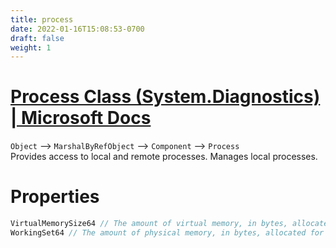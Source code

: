 ```yaml
---
title: process
date: 2022-01-16T15:08:53-0700
draft: false
weight: 1
---
```

# [Process Class (System.Diagnostics) | Microsoft Docs](https://docs.microsoft.com/en-us/dotnet/api/system.diagnostics.process?view=net-6.0)
`Object` –> `MarshalByRefObject` –> `Component` –> `Process`  
Provides access to local and remote processes. Manages local processes.

# Properties
```cs
VirtualMemorySize64 // The amount of virtual memory, in bytes, allocated for the process
WorkingSet64 // The amount of physical memory, in bytes, allocated for the process
```
